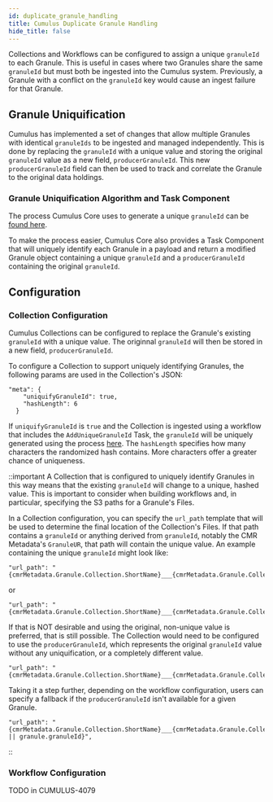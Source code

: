 ```yaml
---
id: duplicate_granule_handling
title: Cumulus Duplicate Granule Handling
hide_title: false
---
```


Collections and Workflows can be configured to assign a unique `granuleId` to each Granule. This is useful in cases where two Granules share the same `granuleId` but must both be ingested into the Cumulus system. Previously, a Granule with a conflict on the `granuleId` key would cause an ingest failure for that Granule.

## Granule Uniquification
Cumulus has implemented a set of changes that allow multiple Granules with identical `granuleIds` to be ingested and managed independently. This is done by replacing the `granuleId` with a unique value and storing the original `granuleId` value as a new field, `producerGranuleId`. This new `producerGranuleId` field can then be used to track and correlate the Granule to the original data holdings.

### Granule Uniquification Algorithm and Task Component
The process Cumulus Core uses to generate a unique `granuleId` can be [found here](https://github.com/nasa/cumulus/blob/feature/duplicate-granule-924/packages/ingest/src/granule.ts#L479-L487).

To make the process easier, Cumulus Core also provides a Task Component that will uniquely identify each Granule in a payload and return a modified Granule object containing a unique `granuleId` and a `producerGranuleId` containing the original `granuleId`.

## Configuration
### Collection Configuration
Cumulus Collections can be configured to replace the Granule's existing `granuleId` with a unique value. The originnal `granuleId` will then be stored in a new field, `producerGranuleId`.

To configure a Collection to support uniquely identifying Granules, the following params are used in the Collection's JSON:

```
"meta": {
    "uniquifyGranuleId": true,
    "hashLength": 6
  }
```

If `uniquifyGranuleId` is `true` and the Collection is ingested using a workflow that includes the `AddUniqueGranuleId` Task, the `granuleId` will be uniquely generated using the process [here](https://github.com/nasa/cumulus/blob/feature/duplicate-granule-924/packages/ingest/src/granule.ts#L479-L487). The `hashLength` specifies how many characters the randomized hash contains. More characters offer a greater chance of uniqueness.

::important
A Collection that is configured to uniquely identify Granules in this way means that the existing `granuleId` will change to a unique, hashed value. This is important to consider when building workflows and, in particular, specifying the S3 paths for a Granule's Files.

In a Collection configuration, you can specify the `url_path` template that will be used to determine the final location of the Collection's Files. If that path contains a `granuleId` or anything derived from `granuleId`, notably the CMR Metadata's `GranuleUR`, that path will contain the unique value. An example containing the unique `granuleId` might look like:

```
"url_path": "{cmrMetadata.Granule.Collection.ShortName}___{cmrMetadata.Granule.Collection.VersionId}/{granule.granuleId}",
```
or
```
"url_path": "{cmrMetadata.Granule.Collection.ShortName}___{cmrMetadata.Granule.Collection.VersionId}/{cmrMetadata.Granule.GranuleUR}",
```

If that is NOT desirable and using the original, non-unique value is preferred, that is still possible. The Collection would need to be configured to use the `producerGranuleId`, which represents the original `granuleId` value without any uniquification, or a completely different value.

```
"url_path": "{cmrMetadata.Granule.Collection.ShortName}___{cmrMetadata.Granule.Collection.VersionId}/{granule.producerGranuleId}/",
```

Taking it a step further, depending on the workflow configuration, users can specify a fallback if the `producerGranuleId` isn't available for a given Granule.

```
"url_path": "{cmrMetadata.Granule.Collection.ShortName}___{cmrMetadata.Granule.Collection.VersionId}/{granule.producerGranuleId || granule.granuleId}",
```
::

### Workflow Configuration

TODO in CUMULUS-4079